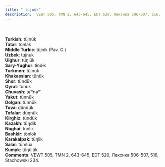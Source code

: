 ```yaml
---
title: " tüjnük"
description:  VEWT 505, TMN 2, 643-645, EDT 520, Лексика 506-507, 516, Stachowski 234.
---
```

<strong></strong><br><br>
<strong>Turkish</strong>:  tüjnük<br>
<strong>Tatar</strong>:  tönläk<br>
<strong>Middle Turkic</strong>:  tüjnik (Pav. C.)<br>
<strong>Uzbek</strong>:  tujnuk<br>
<strong>Uighur</strong>:  tüŋlük<br>
<strong>Sary-Yughur</strong>:  tɨndɨk<br>
<strong>Turkmen</strong>:  tüjnük<br>
<strong>Khakassian</strong>:  tünük<br>
<strong>Shor</strong>:  tündük<br>
<strong>Oyrat</strong>:  tünük<br>
<strong>Chuvash</strong>:  tǝʷnǝʷ<br>
<strong>Yakut</strong>:  tünnük<br>
<strong>Dolgan</strong>:  tünnük<br>
<strong>Tuva</strong>:  dündük<br>
<strong>Tofalar</strong>:  düŋnük<br>
<strong>Kirghiz</strong>:  tündük<br>
<strong>Kazakh</strong>:  tüŋdik<br>
<strong>Noghai</strong>:  tünlik<br>
<strong>Bashkir</strong>:  tönlök<br>
<strong>Karakalpak</strong>:  tüŋlik<br>
<strong>Salar</strong>:  tümlüx<br>
<strong>Kumyk</strong>:  tüŋülük<br>
<strong>Comments</strong>:  VEWT 505, TMN 2, 643-645, EDT 520, Лексика 506-507, 516, Stachowski 234.<br>


